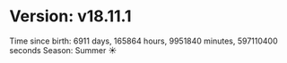 # Version: v18.11.1
Time since birth: 6911 days, 165864 hours, 9951840 minutes, 597110400 seconds
Season: Summer ☀️
